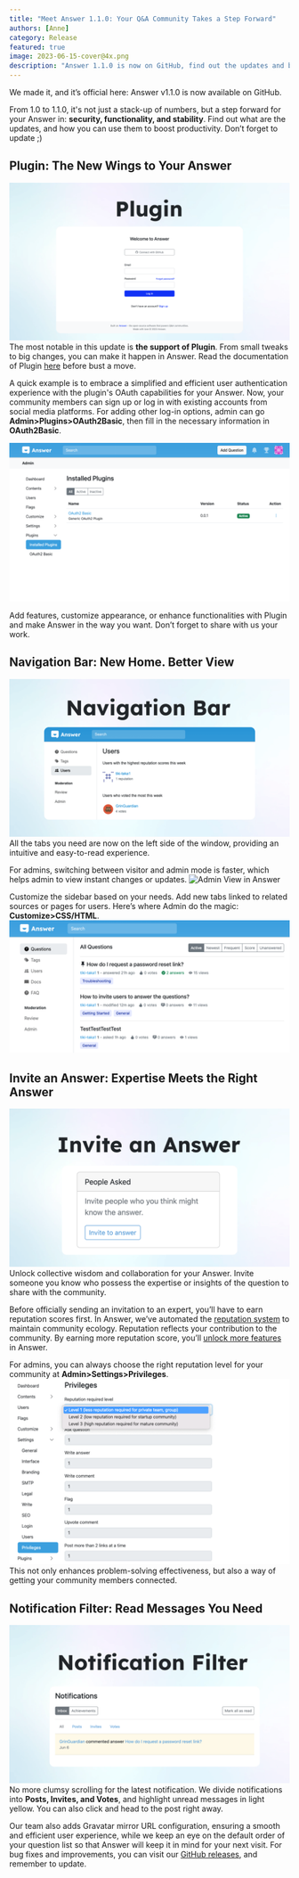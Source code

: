 ```yaml
---
title: "Meet Answer 1.1.0: Your Q&A Community Takes a Step Forward"
authors: [Anne]
category: Release
featured: true
image: 2023-06-15-cover@4x.png
description: "Answer 1.1.0 is now on GitHub, find out the updates and boost productivity with it."
---
```


We made it, and it’s official here: Answer v1.1.0 is now available on GitHub.
  
From 1.0 to 1.1.0, it's not just a stack-up of numbers, but a step forward for your Answer in: **security, functionality, and stability**. Find out what are the updates, and how you can use them to boost productivity. Don’t forget to update ;)

## Plugin: The New Wings to Your Answer

![Answer Supports Plugin](1.1.0release1.png)
The most notable in this update is **the support of Plugin**. From small tweaks to big changes, you can make it happen in Answer. Read the documentation of Plugin [here](https://answer.apache.org/docs/plugins) before bust a move.

A quick example is to embrace a simplified and efficient user authentication experience with the plugin's OAuth capabilities for your Answer. Now, your community members can sign up or log in with existing accounts from social media platforms. For adding other log-in options, admin can go **Admin\>Plugins\>OAuth2Basic**, then fill in the necessary information in **OAuth2Basic**.

![Installed Plugins in Answer](1.1.0release2.png)

Add features, customize appearance, or enhance functionalities with Plugin and make Answer in the way you want. Don’t forget to share with us your work.

## Navigation Bar: New Home. Better View

![Navigation Bar](1.1.0release3.png)
All the tabs you need are now on the left side of the window, providing an intuitive and easy-to-read experience.

For admins, switching between visitor and admin mode is faster, which helps admin to view instant changes or updates.
![Admin View in Answer](1.1.0release4.gif)

Customize the sidebar based on your needs. Add new tabs linked to related sources or pages for users. Here’s where Admin do the magic: **Customize\>CSS/HTML**.
![Customize Side Bar](1.1.0release5.png)

## Invite an Answer: Expertise Meets the Right Answer

![Invite an Answer](1.1.0release6.png)
Unlock collective wisdom and collaboration for your Answer. Invite someone you know who possess the expertise or insights of the question to share with the community.

Before officially sending an invitation to an expert, you’ll have to earn reputation scores first. In Answer, we’ve automated the [reputation system](https://answer.apache.org/docs/recipes/contents/reputation/) to maintain community ecology. Reputation reflects your contribution to the community. By earning more reputation score, you’ll [unlock more features](https://answer.apache.org/docs/recipes/contents/permission) in Answer.

For admins, you can always choose the right reputation level for your community at **Admin\>Settings\>Privileges**.
![Privileges Settings for Admin in Answer](1.1.0release7.png)
This not only enhances problem-solving effectiveness, but also a way of getting your community members connected.

## Notification Filter: Read Messages You Need

![Notification Filter](1.1.0release8.png)
No more clumsy scrolling for the latest notification. We divide notifications into **Posts, Invites, and Votes**, and highlight unread messages in light yellow. You can also click and head to the post right away.

Our team also adds Gravatar mirror URL configuration, ensuring a smooth and efficient user experience, while we keep an eye on the default order of your question list so that Answer will keep it in mind for your next visit. For bug fixes and improvements, you can visit our [GitHub releases](https://github.com/apache/incubator-answer/releases?page=1), and remember to update.
